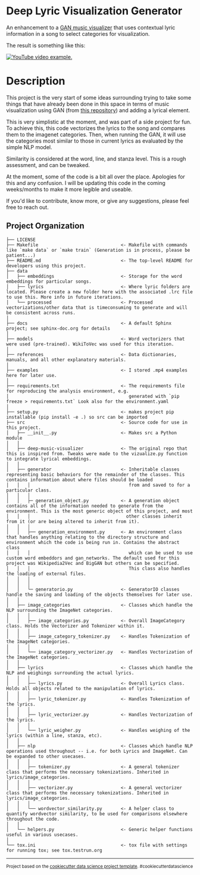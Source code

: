 Deep Lyric Visualization Generator
==============================

An enhancement to a [GAN music visualizer](https://github.com/msieg/deep-music-visualizer) that uses contextual lyric information
in a song to select categories for visualization.


The result is something like this:

 [![YouTube video example.](https://img.youtube.com/vi/kkpWfGzoems/0.jpg)](https://www.youtube.com/watch?v=kkpWfGzoems)

# Description

This project is the very start of some ideas surrounding trying to take some
things that have already been done in this space in terms of music visualization
using GAN (from [this repository](https://github.com/msieg/deep-music-visualizer))
and adding a lyrical element.

This is very simplistic at the moment, and was part of a side project for fun.
To achieve this, this code vectorizes the lyrics to the song and compares them
to the imagenet categories. Then, when running the GAN, it will use the categories
most similar to those in current lyrics as evaluated by the simple NLP model.

Similarity is considered at the word, line, and stanza level. This is a rough
assessment, and can be tweaked.

At the moment, some of the code is a bit all over the place. Apologies for this
and any confusion. I will be updating this code in the coming weeks/months
to make it more legible and useable.

If you'd like to contribute, know more, or give any suggestions, please feel
free to reach out.

Project Organization
------------

    ├── LICENSE
    ├── Makefile                               <- Makefile with commands like `make data` or `make train` (Generation is in process, please be patient...)
    ├── README.md                              <- The top-level README for developers using this project.
    ├── data
    │   ├── embeddings                         <- Storage for the word embeddings for particular songs.
    │   ├── lyrics                             <- Where lyric folders are located. Please create a new folder here with the associated .lrc file to use this. More info in future iterations.
    │   └── processed                          <- Processed vectorizations/other data that is timeconsuming to generate and will be consistent across runs.
    │
    ├── docs                                   <- A default Sphinx project; see sphinx-doc.org for details
    │
    ├── models                                 <- Word vectorizers that were used (pre-trained). WikiToVec was used for this iteration.
    │
    ├── references                             <- Data dictionaries, manuals, and all other explanatory materials.
    │
    ├── examples                               <- I stored .mp4 examples here for later use.
    │
    ├── requirements.txt                       <- The requirements file for reproducing the analysis environment, e.g.
    │                                             generated with `pip freeze > requirements.txt` Look also for the environment.yaml
    │
    ├── setup.py                               <- makes project pip installable (pip install -e .) so src can be imported
    ├── src                                    <- Source code for use in this project.
    │   ├── __init__.py                        <- Makes src a Python module
    │   │
    │   ├── deep-music-visualizer              <- The original repo that this is inspired from. Tweaks were made to the vizualize.py function to integrate lyrical embeddings.
    │   │
    │   ├── generator                          <- Inheritable classes representing basic behaviors for the remainder of the classes. This contains information about where files should be loaded
    │   │   │                                     from and saved to for a particular class.
    │   │   │
    │   │   ├─ generation_object.py            <- A generation object contains all of the information needed to generate from the environment. This is the most generic object of this project, and most
    │   │   │                                    other classes inherit from it (or are being altered to inherit from it).
    │   │   │
    │   │   ├── generation_environment.py      <- An environment class that handles anything relating to the directory structure and environment which the code is being run in. Contains the abstract class
    │   │   │                                     which can be used to use custom word embeddors and gan_networks. The default used for this project was Wikipedia2Vec and BigGAN but others can be specified.
    │   │   │                                     This class also handles the loading of external files.
    │   │   │
    │   │   │
    │   │   └─ generatorio.py                  <- GeneratorIO classes handle the saving and loading of the objects themselves for later use.
    │   │
    │   ├── image_categories                   <- Classes which handle the NLP surrounding the ImageNet categories.
    │   │   │
    │   │   ├── image_categories.py            <- Overall ImageCategory class. Holds the Vectorizer and Tokenizer within it.
    │   │   │
    │   │   ├── image_category_tokenizer.py    <- Handles Tokenization of the ImageNet categories.
    │   │   │
    │   │   └── image_category_vectorizer.py   <- Handles Vectorization of the ImageNet categories.
    │   │
    │   ├── lyrics                             <- Classes which handle the NLP and weighings surrounding the actual lyrics.
    │   │   │
    │   │   ├── lyrics.py                      <- Overall Lyrics class. Holds all objects related to the manipulation of lyrics.
    │   │   │
    │   │   ├── lyric_tokenizer.py             <- Handles Tokenization of the lyrics.
    │   │   │
    │   │   ├── lyric_vectorizer.py            <- Handles Vectorization of the lyrics.
    │   │   │
    │   │   └── lyric_weigher.py               <- Handles weighing of the lyrics (within a line, stanza, etc).
    │   │
    │   ├── nlp                                <- Classes which handle NLP operations used throughout -- i.e. for both Lyrics and ImageNet. Can be expanded to other usecases.
    │   │   │
    │   │   ├── tokenizer.py                   <- A general tokenizer class that performs the necessary tokenizations. Inherited in lyrics/image_categories.
    │   │   │
    │   │   ├── vectorizer.py                  <- A general vectorizer class that performs the necessary tokenizations. Inherited in lyrics/image_categories.
    │   │   │
    │   │   └── wordvector_similarity.py       <- A helper class to quantify wordvector similarity, to be used for comparisons elsewhere throughout the code.
    │   │
    │   └── helpers.py                         <- Generic helper functions useful in various usecases.
    │
    └── tox.ini                                <- tox file with settings for running tox; see tox.testrun.org


--------

<p><small>Project based on the <a target="_blank" href="https://drivendata.github.io/cookiecutter-data-science/">cookiecutter data science project template</a>. #cookiecutterdatascience</small></p>
